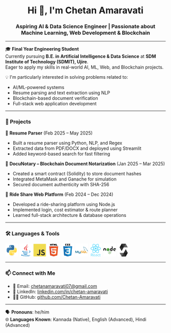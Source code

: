 <h1 align="center">Hi 👋, I'm Chetan Amaravati</h1>
<h3 align="center">Aspiring AI & Data Science Engineer | Passionate about Machine Learning, Web Development & Blockchain</h3>

---

🎓 **Final Year Engineering Student**  
Currently pursuing **B.E. in Artificial Intelligence & Data Science** at **SDM Institute of Technology (SDMIT), Ujire**.  
Eager to apply my skills in real-world AI, ML, Web, and Blockchain projects.

💡 I'm particularly interested in solving problems related to:  
- AI/ML-powered systems  
- Resume parsing and text extraction using NLP  
- Blockchain-based document verification  
- Full-stack web application development  

---

### 💼 Projects

🚀 **Resume Parser** (Feb 2025 – May 2025)  
- Built a resume parser using Python, NLP, and Regex  
- Extracted data from PDF/DOCX and deployed using Streamlit  
- Added keyword-based search for fast filtering  

🔐 **DocuNotary – Blockchain Document Notarization** (Jan 2025 – Mar 2025)  
- Created a smart contract (Solidity) to store document hashes  
- Integrated MetaMask and Ganache for simulation  
- Secured document authenticity with SHA-256  

🚗 **Ride Share Web Platform** (Feb 2024 – Dec 2024)  
- Developed a ride-sharing platform using Node.js  
- Implemented login, cost estimator & route planner  
- Learned full-stack architecture & database operations  

---

### 🛠️ Languages & Tools

<p align="left">
  <img src="https://raw.githubusercontent.com/devicons/devicon/master/icons/python/python-original.svg" alt="Python" width="40" height="40"/> 
  <img src="https://raw.githubusercontent.com/devicons/devicon/master/icons/java/java-original.svg" alt="Java" width="40" height="40"/>
  <img src="https://raw.githubusercontent.com/devicons/devicon/master/icons/javascript/javascript-original.svg" alt="JavaScript" width="40" height="40"/>
  <img src="https://raw.githubusercontent.com/devicons/devicon/master/icons/html5/html5-original-wordmark.svg" alt="HTML" width="40" height="40"/>
  <img src="https://raw.githubusercontent.com/devicons/devicon/master/icons/css3/css3-original-wordmark.svg" alt="CSS" width="40" height="40"/>
  <img src="https://raw.githubusercontent.com/devicons/devicon/master/icons/mysql/mysql-original-wordmark.svg" alt="MySQL" width="40" height="40"/>
  <img src="https://raw.githubusercontent.com/devicons/devicon/master/icons/react/react-original-wordmark.svg" alt="React" width="40" height="40"/>
  <img src="https://raw.githubusercontent.com/devicons/devicon/master/icons/nodejs/nodejs-original-wordmark.svg" alt="Node.js" width="40" height="40"/>
  <img src="https://raw.githubusercontent.com/devicons/devicon/master/icons/solidity/solidity-original.svg" alt="Solidity" width="40" height="40"/>
</p>

---
### 📫 Connect with Me

- 📧 Email: [chetanamaravati07@gmail.com](mailto:chetanamaravati07@gmail.com)  
- 💼 LinkedIn: [linkedin.com/in/chetan-amaravati](https://linkedin.com/in/chetan-amaravati)  
- 👨‍💻 GitHub: [github.com/Chetan-Amaravati](https://github.com/Chetan-Amaravati)  

---

🗣️ **Pronouns**: he/him  
🌐 **Languages Known**: Kannada (Native), English (Advanced), Hindi (Advanced)
